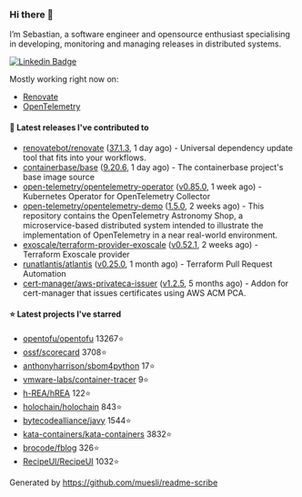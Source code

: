 ### Hi there 👋

I’m Sebastian, a software engineer and opensource enthusiast specialising in developing, monitoring and managing releases in distributed systems.

[![Linkedin Badge](https://img.shields.io/badge/-LinkedIn-blue?style=flat&logo=Linkedin&logoColor=white&link=https://www.linkedin.com/in/sebastian-poxhofer/)](https://www.linkedin.com/in/sebastian-poxhofer/)

Mostly working right now on:
- [Renovate](https://github.com/renovatebot/renovate)
- [OpenTelemetry](https://github.com/open-telemetry)



#### 🚀 Latest releases I've contributed to

- [renovatebot/renovate](https://github.com/renovatebot/renovate) ([37.1.3](https://github.com/renovatebot/renovate/releases/tag/37.1.3), 1 day ago) - Universal dependency update tool that fits into your workflows.
- [containerbase/base](https://github.com/containerbase/base) ([9.20.6](https://github.com/containerbase/base/releases/tag/9.20.6), 1 day ago) - The containerbase project&#39;s base image source
- [open-telemetry/opentelemetry-operator](https://github.com/open-telemetry/opentelemetry-operator) ([v0.85.0](https://github.com/open-telemetry/opentelemetry-operator/releases/tag/v0.85.0), 1 week ago) - Kubernetes Operator for OpenTelemetry Collector
- [open-telemetry/opentelemetry-demo](https://github.com/open-telemetry/opentelemetry-demo) ([1.5.0](https://github.com/open-telemetry/opentelemetry-demo/releases/tag/1.5.0), 2 weeks ago) - This repository contains the OpenTelemetry Astronomy Shop, a microservice-based distributed system intended to illustrate the implementation of OpenTelemetry in a near real-world environment.
- [exoscale/terraform-provider-exoscale](https://github.com/exoscale/terraform-provider-exoscale) ([v0.52.1](https://github.com/exoscale/terraform-provider-exoscale/releases/tag/v0.52.1), 2 weeks ago) - Terraform Exoscale provider
- [runatlantis/atlantis](https://github.com/runatlantis/atlantis) ([v0.25.0](https://github.com/runatlantis/atlantis/releases/tag/v0.25.0), 1 month ago) - Terraform Pull Request Automation
- [cert-manager/aws-privateca-issuer](https://github.com/cert-manager/aws-privateca-issuer) ([v1.2.5](https://github.com/cert-manager/aws-privateca-issuer/releases/tag/v1.2.5), 5 months ago) - Addon for cert-manager that issues certificates using AWS ACM PCA.

#### ⭐ Latest projects I've starred

- [opentofu/opentofu](https://github.com/opentofu/opentofu) 13267⭐
- [ossf/scorecard](https://github.com/ossf/scorecard) 3708⭐
- [anthonyharrison/sbom4python](https://github.com/anthonyharrison/sbom4python) 17⭐
- [vmware-labs/container-tracer](https://github.com/vmware-labs/container-tracer) 9⭐
- [h-REA/hREA](https://github.com/h-REA/hREA) 122⭐
- [holochain/holochain](https://github.com/holochain/holochain) 843⭐
- [bytecodealliance/javy](https://github.com/bytecodealliance/javy) 1544⭐
- [kata-containers/kata-containers](https://github.com/kata-containers/kata-containers) 3832⭐
- [brocode/fblog](https://github.com/brocode/fblog) 326⭐
- [RecipeUI/RecipeUI](https://github.com/RecipeUI/RecipeUI) 1032⭐



Generated by https://github.com/muesli/readme-scribe
